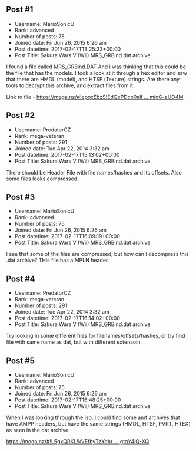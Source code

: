 ## Post #1
- Username: MarioSonicU
- Rank: advanced
- Number of posts: 75
- Joined date: Fri Jun 26, 2015 6:26 am
- Post datetime: 2017-02-17T13:25:23+00:00
- Post Title: Sakura Wars V (Wii) MRS_GRBind.dat archive

I found a file called MRS_GRBind.DAT And i was thinking that this could be the file that has the models. I took a look at it through a hex editor and saw that there are HMDL (model), and HTSF (Texture) strings. Are there any tools to decrypt this archive, and extract files from it.

Link to file - [https://mega.nz/#!epoxEbzS!EdQePDco0aiI ... mjoG-aUO4M](https://mega.nz/#!epoxEbzS!EdQePDco0aiI6jmDv5MWzRG3dsj4Pzf_8mjoG-aUO4M)
## Post #2
- Username: PredatorCZ
- Rank: mega-veteran
- Number of posts: 291
- Joined date: Tue Apr 22, 2014 3:32 am
- Post datetime: 2017-02-17T15:13:02+00:00
- Post Title: Sakura Wars V (Wii) MRS_GRBind.dat archive

There should be Header File with file names/hashes and its offsets. Also some files looks compressed.
## Post #3
- Username: MarioSonicU
- Rank: advanced
- Number of posts: 75
- Joined date: Fri Jun 26, 2015 6:26 am
- Post datetime: 2017-02-17T16:09:19+00:00
- Post Title: Sakura Wars V (Wii) MRS_GRBind.dat archive

I see that some of the files are compressed, but  how can I decompress this .dat archive? THis file has a MPLN header.
## Post #4
- Username: PredatorCZ
- Rank: mega-veteran
- Number of posts: 291
- Joined date: Tue Apr 22, 2014 3:32 am
- Post datetime: 2017-02-17T16:14:02+00:00
- Post Title: Sakura Wars V (Wii) MRS_GRBind.dat archive

Try looking in some different files for filenames/offsets/hashes, or try find file with same name as dat, but with different extensoin.
## Post #5
- Username: MarioSonicU
- Rank: advanced
- Number of posts: 75
- Joined date: Fri Jun 26, 2015 6:26 am
- Post datetime: 2017-02-17T16:48:25+00:00
- Post Title: Sakura Wars V (Wii) MRS_GRBind.dat archive

When I was looking through the iso, I could find some amf archives that have AMPP headers, but have the same strings (HMDL, HTSF, PVRT, HTEX) as seen in the dat archive.

[https://mega.nz/#!L5gxQRKL!kVEfbyTzYdhr ... gtqY4iQ-XQ](https://mega.nz/#!L5gxQRKL!kVEfbyTzYdhr-HMGA7emU9dEQVZwbiM9rgtqY4iQ-XQ)
